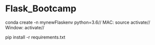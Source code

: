 # Flask_Bootcamp



conda create -n mynewFlaskenv python=3.6//
MAC: source activate//
Window: activate//





pip install -r requirements.txt
